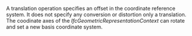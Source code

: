 A translation operation specifies an offset in the coordinate reference system. It does not specify any conversion or distortion only a translation. The coodinate axes of the _IfcGeometricRepresentationContext_ can rotate and set a new basis coordinate system.
